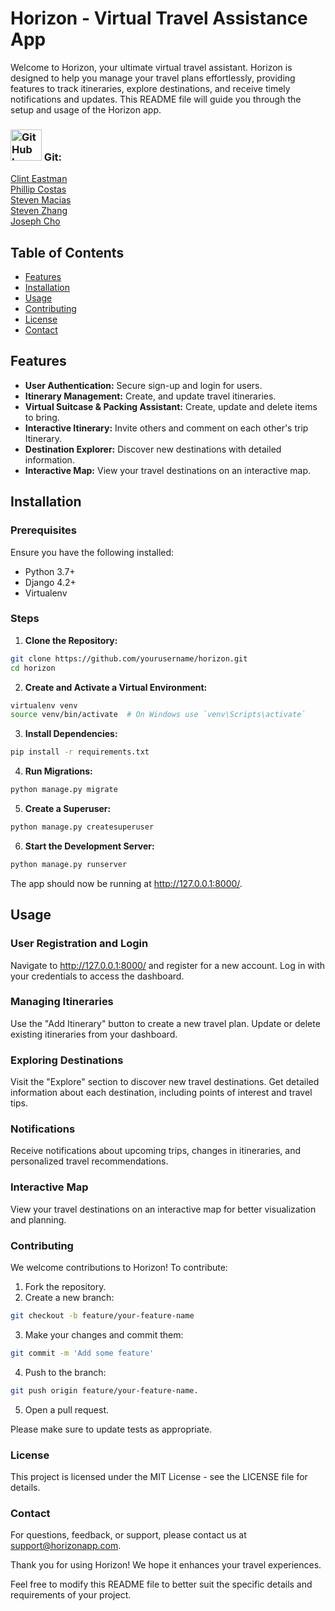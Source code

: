 # Horizon - Virtual Travel Assistance App

Welcome to Horizon, your ultimate virtual travel assistant. Horizon is designed to help you manage your travel plans effortlessly, providing features to track itineraries, explore destinations, and receive timely notifications and updates. This README file will guide you through the setup and usage of the Horizon app.

### <img src="https://github.githubassets.com/images/modules/logos_page/GitHub-Mark.png" alt="GitHub Logo" width="50" height="50"> Git: 
  [Clint Eastman](https://github.com/ClintEastman01)   
  [Phillip Costas](https://github.com/PhillipCostas)   
  [Steven Macias](https://github.com/stvnmcs)   
  [Steven Zhang](https://github.com/zjplove3618739792)   
  [Joseph Cho](https://github.com/josephcho29)


## Table of Contents

- [Features](#features)
- [Installation](#installation)
- [Usage](#usage)
- [Contributing](#contributing)
- [License](#license)
- [Contact](#contact)

## Features

- **User Authentication:** Secure sign-up and login for users.
- **Itinerary Management:** Create, and update travel itineraries.
- **Virtual Suitcase & Packing Assistant:** Create, update and delete items to bring.
- **Interactive Itinerary:** Invite others and comment on each other's trip Itinerary.
- **Destination Explorer:** Discover new destinations with detailed information.
- **Interactive Map:** View your travel destinations on an interactive map.

## Installation

### Prerequisites

Ensure you have the following installed:

- Python 3.7+
- Django 4.2+
- Virtualenv

### Steps

1. **Clone the Repository:**
```bash   
git clone https://github.com/yourusername/horizon.git
cd horizon
```
   
2. **Create and Activate a Virtual Environment:**
```bash
virtualenv venv
source venv/bin/activate  # On Windows use `venv\Scripts\activate`
```

3. **Install Dependencies:**
```bash
pip install -r requirements.txt
```

4. **Run Migrations:**
```bash
python manage.py migrate
```

5. **Create a Superuser:**
```bash
python manage.py createsuperuser
```

6. **Start the Development Server:**
```bash
python manage.py runserver
```

The app should now be running at http://127.0.0.1:8000/.

## Usage

### User Registration and Login

Navigate to http://127.0.0.1:8000/ and register for a new account.
Log in with your credentials to access the dashboard.

### Managing Itineraries
Use the "Add Itinerary" button to create a new travel plan.
Update or delete existing itineraries from your dashboard.

### Exploring Destinations
Visit the "Explore" section to discover new travel destinations.
Get detailed information about each destination, including points of interest and travel tips.

### Notifications
Receive notifications about upcoming trips, changes in itineraries, and personalized travel recommendations.

### Interactive Map
View your travel destinations on an interactive map for better visualization and planning.

### Contributing

We welcome contributions to Horizon! To contribute:

1. Fork the repository.
2. Create a new branch:
```bash
git checkout -b feature/your-feature-name
```
3. Make your changes and commit them:
```bash
git commit -m 'Add some feature'
```
4. Push to the branch:
```bash
git push origin feature/your-feature-name.
```
5. Open a pull request.

Please make sure to update tests as appropriate.

### License
This project is licensed under the MIT License - see the LICENSE file for details.

### Contact
For questions, feedback, or support, please contact us at support@horizonapp.com.

Thank you for using Horizon! We hope it enhances your travel experiences.

Feel free to modify this README file to better suit the specific details and requirements of your project.
